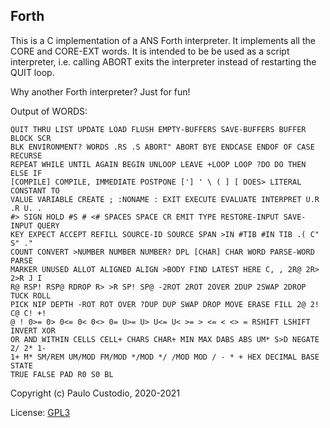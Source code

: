 Forth
-----

This is a C implementation of a ANS Forth interpreter. It implements all the 
CORE and CORE-EXT words. It is intended to be be used as a script interpreter, 
i.e. calling ABORT exits the interpreter instead of restarting the QUIT loop.

Why another Forth interpreter? Just for fun!

Output of WORDS:
```
QUIT THRU LIST UPDATE LOAD FLUSH EMPTY-BUFFERS SAVE-BUFFERS BUFFER BLOCK SCR 
BLK ENVIRONMENT? WORDS .RS .S ABORT" ABORT BYE ENDCASE ENDOF OF CASE RECURSE 
REPEAT WHILE UNTIL AGAIN BEGIN UNLOOP LEAVE +LOOP LOOP ?DO DO THEN ELSE IF 
[COMPILE] COMPILE, IMMEDIATE POSTPONE ['] ' \ ( ] [ DOES> LITERAL CONSTANT TO 
VALUE VARIABLE CREATE ; :NONAME : EXIT EXECUTE EVALUATE INTERPRET U.R .R U. . 
#> SIGN HOLD #S # <# SPACES SPACE CR EMIT TYPE RESTORE-INPUT SAVE-INPUT QUERY 
KEY EXPECT ACCEPT REFILL SOURCE-ID SOURCE SPAN >IN #TIB #IN TIB .( C" S" ." 
COUNT CONVERT >NUMBER NUMBER NUMBER? DPL [CHAR] CHAR WORD PARSE-WORD PARSE 
MARKER UNUSED ALLOT ALIGNED ALIGN >BODY FIND LATEST HERE C, , 2R@ 2R> 2>R J I 
R@ RSP! RSP@ RDROP R> >R SP! SP@ -2ROT 2ROT 2OVER 2DUP 2SWAP 2DROP TUCK ROLL 
PICK NIP DEPTH -ROT ROT OVER ?DUP DUP SWAP DROP MOVE ERASE FILL 2@ 2! C@ C! +! 
@ ! 0>= 0> 0<= 0< 0<> 0= U>= U> U<= U< >= > <= < <> = RSHIFT LSHIFT INVERT XOR 
OR AND WITHIN CELLS CELL+ CHARS CHAR+ MIN MAX DABS ABS UM* S>D NEGATE 2/ 2* 1- 
1+ M* SM/REM UM/MOD FM/MOD */MOD */ /MOD MOD / - * + HEX DECIMAL BASE STATE 
TRUE FALSE PAD R0 S0 BL 
```

Copyright (c) Paulo Custodio, 2020-2021

License: [GPL3](https://www.gnu.org/licenses/gpl-3.0.html) 
